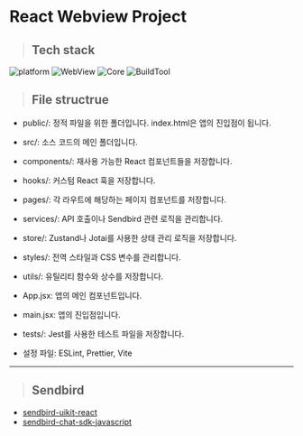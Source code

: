 # React Webview Project

> ## Tech stack

![platform](https://img.shields.io/badge/Language-JS-yellow.svg)
![WebView](https://img.shields.io/badge/WebView-REACT-blue.svg)
![Core](https://img.shields.io/badge/Core-iOS_&_Android-green.svg)
![BuildTool](https://img.shields.io/badge/Build_tool-Vite-purple.svg)

> ## File structrue

- public/: 정적 파일을 위한 폴더입니다. index.html은 앱의 진입점이 됩니다.
- src/: 소스 코드의 메인 폴더입니다.
- components/: 재사용 가능한 React 컴포넌트들을 저장합니다.
- hooks/: 커스텀 React 훅을 저장합니다.
- pages/: 각 라우트에 해당하는 페이지 컴포넌트를 저장합니다.
- services/: API 호출이나 Sendbird 관련 로직을 관리합니다.
- store/: Zustand나 Jotai를 사용한 상태 관리 로직을 저장합니다.
- styles/: 전역 스타일과 CSS 변수를 관리합니다.
- utils/: 유틸리티 함수와 상수를 저장합니다.
- App.jsx: 앱의 메인 컴포넌트입니다.
- main.jsx: 앱의 진입점입니다.
- tests/: Jest를 사용한 테스트 파일을 저장합니다.

- 설정 파일: ESLint, Prettier, Vite

<hr />

> ## Sendbird

- [sendbird-uikit-react](https://github.com/sendbird/sendbird-uikit-react)
- [sendbird-chat-sdk-javascript](https://github.com/sendbird/sendbird-chat-sdk-javascript)

